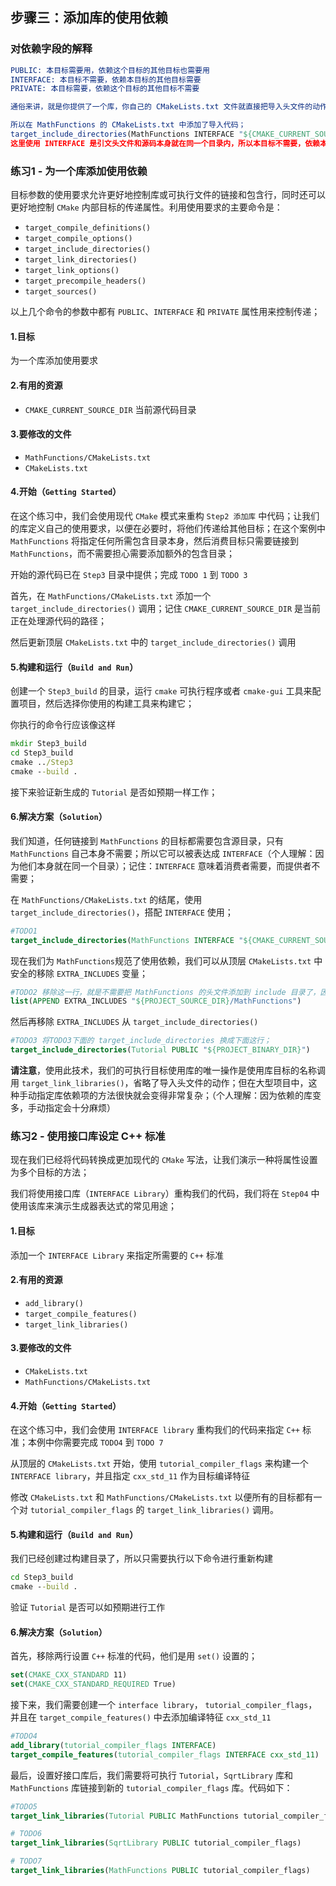 ## 步骤三：添加库的使用依赖
### 对依赖字段的解释
```cmake
PUBLIC: 本目标需要用，依赖这个目标的其他目标也需要用
INTERFACE: 本目标不需要，依赖本目标的其他目标需要
PRIVATE: 本目标需要，依赖这个目标的其他目标不需要

通俗来讲，就是你提供了一个库，你自己的 CMakeLists.txt 文件就直接把导入头文件的动作直接做了，别人使用时，只需要链接你的库就行，而不需要再去导入头文件

所以在 MathFunctions 的 CMakeLists.txt 中添加了导入代码；
target_include_directories(MathFunctions INTERFACE "${CMAKE_CURRENT_SOURCE_DIR}")
这里使用 INTERFACE 是引文头文件和源码本身就在同一个目录内，所以本目标不需要，依赖本目标的其他目标需要，所以改成了INTERFACE
```

### 练习1 - 为一个库添加使用依赖
目标参数的使用要求允许更好地控制库或可执行文件的链接和包含行，同时还可以更好地控制 `CMake` 内部目标的传递属性。利用使用要求的主要命令是：
- `target_compile_definitions()`
- `target_compile_options()`
- `target_include_directories()`
- `target_link_directories()`
- `target_link_options()`
- `target_precompile_headers()`
- `target_sources()`

以上几个命令的参数中都有 `PUBLIC`、`INTERFACE` 和 `PRIVATE` 属性用来控制传递；

#### 1.目标
为一个库添加使用要求

#### 2.有用的资源
- `CMAKE_CURRENT_SOURCE_DIR`  当前源代码目录


#### 3.要修改的文件
- `MathFunctions/CMakeLists.txt`
- `CMakeLists.txt`

#### 4.开始（`Getting Started`）
在这个练习中，我们会使用现代 `CMake` 模式来重构 `Step2 添加库` 中代码；让我们的库定义自己的使用要求，以便在必要时，将他们传递给其他目标；在这个案例中 `MathFunctions` 将指定任何所需包含目录本身，然后消费目标只需要链接到 `MathFunctions`，而不需要担心需要添加额外的包含目录；


开始的源代码已在 `Step3` 目录中提供；完成 `TODO 1` 到 `TODO 3`

首先，在 `MathFunctions/CMakeLists.txt` 添加一个 `target_include_directories()` 调用；记住 `CMAKE_CURRENT_SOURCE_DIR` 是当前正在处理源代码的路径；

然后更新顶层 `CMakeLists.txt` 中的 `target_include_directories()` 调用

#### 5.构建和运行（`Build and Run`）
创建一个 `Step3_build` 的目录，运行 `cmake` 可执行程序或者 `cmake-gui` 工具来配置项目，然后选择你使用的构建工具来构建它；

你执行的命令行应该像这样
```cmd
mkdir Step3_build
cd Step3_build
cmake ../Step3
cmake --build .
```

接下来验证新生成的 `Tutorial` 是否如预期一样工作；


#### 6.解决方案（`Solution`） 
我们知道，任何链接到 `MathFunctions` 的目标都需要包含源目录，只有 `MathFunctions` 自己本身不需要；所以它可以被表达成 `INTERFACE`（个人理解：因为他们本身就在同一个目录）；记住：`INTERFACE` 意味着消费者需要，而提供者不需要；

在 `MathFunctions/CMakeLists.txt` 的结尾，使用 `target_include_directories()`，搭配 `INTERFACE` 使用；

```cmake
#TODO1
target_include_directories(MathFunctions INTERFACE "${CMAKE_CURRENT_SOURCE_DIR}")
```

现在我们为 `MathFunctions`规范了使用依赖，我们可以从顶层 `CMakeLists.txt` 中安全的移除 `EXTRA_INCLUDES` 变量；

```cmake
#TODO2 移除这一行，就是不需要把 MathFunctions 的头文件添加到 include 目录了，因为库自己本身做了 include 动作
list(APPEND EXTRA_INCLUDES "${PROJECT_SOURCE_DIR}/MathFunctions")

```

然后再移除 `EXTRA_INCLUDES` 从 `target_include_directories()`
```cmake
#TODO3 将TODO3下面的 target_include_directories 换成下面这行；
target_include_directories(Tutorial PUBLIC "${PROJECT_BINARY_DIR}")
```
**请注意**，使用此技术，我们的可执行目标使用库的唯一操作是使用库目标的名称调用 `target_link_libraries()`，省略了导入头文件的动作；但在大型项目中，这种手动指定库依赖项的方法很快就会变得非常复杂；（个人理解：因为依赖的库变多，手动指定会十分麻烦）


### 练习2 - 使用接口库设定 C++ 标准
现在我们已经将代码转换成更加现代的 `CMake` 写法，让我们演示一种将属性设置为多个目标的方法；

我们将使用接口库（`INTERFACE Library`）重构我们的代码，我们将在 `Step04` 中使用该库来演示生成器表达式的常见用途；

#### 1.目标
添加一个 `INTERFACE Library` 来指定所需要的 `C++` 标准 

#### 2.有用的资源
- `add_library()`  
- `target_compile_features()` 
- `target_link_libraries()`  


#### 3.要修改的文件
- `CMakeLists.txt`
- `MathFunctions/CMakeLists.txt`

#### 4.开始（`Getting Started`）
在这个练习中，我们会使用 `INTERFACE library` 重构我们的代码来指定 `C++` 标准；本例中你需要完成 `TODO4` 到 `TODO 7`

从顶层的 `CMakeLists.txt` 开始，使用 `tutorial_compiler_flags` 来构建一个 `INTERFACE library`，并且指定 `cxx_std_11` 作为目标编译特征

修改 `CMakeLists.txt` 和 `MathFunctions/CMakeLists.txt` 以便所有的目标都有一个对 `tutorial_compiler_flags` 的 `target_link_libraries()` 调用。


#### 5.构建和运行（`Build and Run`）
我们已经创建过构建目录了，所以只需要执行以下命令进行重新构建
```cmd
cd Step3_build
cmake --build .
```
验证 `Tutorial` 是否可以如预期进行工作


#### 6.解决方案（`Solution`） 
首先，移除两行设置 `C++` 标准的代码，他们是用 `set()` 设置的；
```cmake
set(CMAKE_CXX_STANDARD 11)
set(CMAKE_CXX_STANDARD_REQUIRED True)
```

接下来，我们需要创建一个 `interface library`， `tutorial_compiler_flags`，并且在 `target_compile_features()` 中去添加编译特征 `cxx_std_11`

```cmake
#TODO4
add_library(tutorial_compiler_flags INTERFACE)
target_compile_features(tutorial_compiler_flags INTERFACE cxx_std_11)
```
最后，设置好接口库后，我们需要将可执行 `Tutorial`，`SqrtLibrary` 库和 `MathFunctions` 库链接到新的 `tutorial_compiler_flags` 库。代码如下：
```cmake
#TODO5
target_link_libraries(Tutorial PUBLIC MathFunctions tutorial_compiler_flags)

# TODO6
target_link_libraries(SqrtLibrary PUBLIC tutorial_compiler_flags)

# TODO7
target_link_libraries(MathFunctions PUBLIC tutorial_compiler_flags)
```


